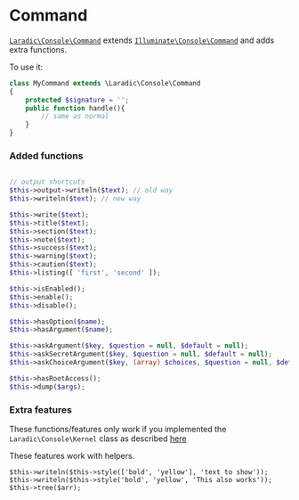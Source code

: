 <!--
title: Command
subtitle: Commands
-->

# Command

[`Laradic\Console\Command`](#phpdoc:popover:Laradic\Console\Command) extends [`Illuminate\Console\Command`](#phpdoc:popover:Illuminate\Console\Command) and adds extra functions.


To use it:

```php
class MyCommand extends \Laradic\Console\Command
{
    protected $signature = '';
    public function handle(){
        // same as normal
    }
}
```

### Added functions
```php

// output shortcuts
$this->output->writeln($text); // old way
$this->writeln($text); // new way

$this->write($text);
$this->title($text); 
$this->section($text);
$this->note($text);
$this->success($text);
$this->warning($text);
$this->caution($text);
$this->listing([ 'first', 'second' ]);

$this->isEnabled();
$this->enable();
$this->disable();

$this->hasOption($name);
$this->hasArgument($name);

$this->askArgument($key, $question = null, $default = null);
$this->askSecretArgument($key, $question = null, $default = null);
$this->askChoiceArgument($key, (array) $choices, $question = null, $default = null, $multi = false);

$this->hasRootAccess();
$this->dump($args);

```



### Extra features
These functions/features only work if you implemented the `Laradic\Console\Kernel` class as described [here](../index.md)

These features work with helpers.
```
$this->writeln($this->style(['bold', 'yellow'], 'text to show'));
$this->writeln($this->style('bold', 'yellow', 'This also works'));
$this->tree($arr);
```

